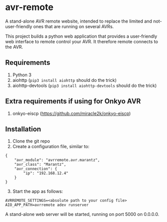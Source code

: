 # avr-remote
A stand-alone AVR remote website, intended to replace the limited and not-user-friendly ones that are running on several AVRs.

This project builds a python web application that provides a user-friendly web interface to remote control your AVR. It therefore remote connects to the AVR.

## Requirements
1. Python 3
2. aiohttp (`pip3 install aiohttp` should do the trick)
3. aiohttp-devtools (`pip3 install aiohttp-devtools` should do the trick)

## Extra requirements if using for Onkyo AVR
1. onkyo-eiscp (https://github.com/miracle2k/onkyo-eiscp)

## Installation
1. Clone the git repo
2. Create a configuration file, similar to:
```
{
	"avr_module": "avrremote.avr.marantz",
	"avr_class": "Marantz",
	"avr_connection": {
		"ip": "192.168.12.4"
	}
}
```
3. Start the app as follows:
```
AVRREMOTE_SETTINGS=<absolute path to your config file> AIO_APP_PATH=avrremote adev runserver
```

A stand-alone web server will be started, running on port 5000 on 0.0.0.0.
